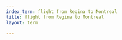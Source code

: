 ```yaml
---
index_term: flight from Regina to Montreal
title: flight from Regina to Montreal
layout: term

---
```

